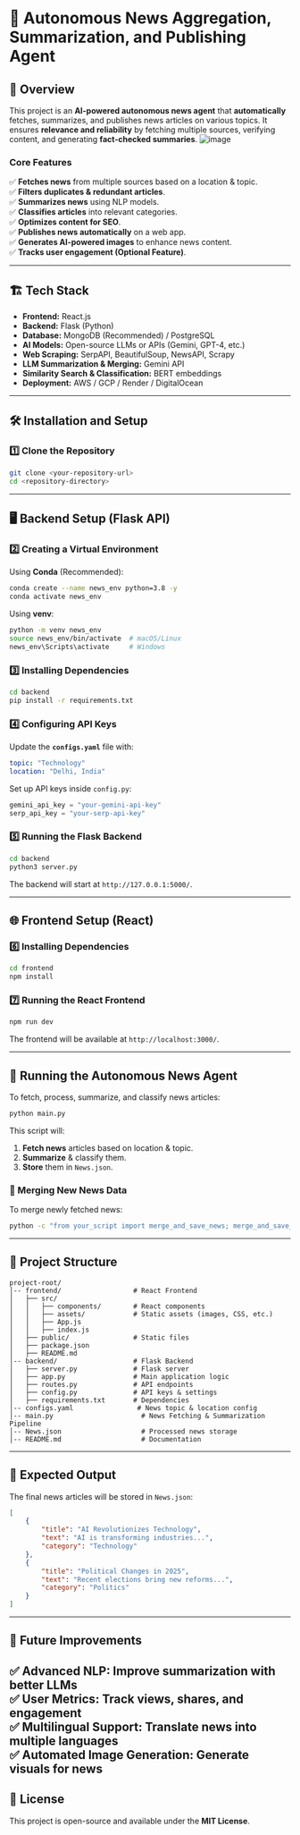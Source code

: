 # 📰 Autonomous News Aggregation, Summarization, and Publishing Agent

## 🚀 Overview
This project is an **AI-powered autonomous news agent** that **automatically** fetches, summarizes, and publishes news articles on various topics. It ensures **relevance and reliability** by fetching multiple sources, verifying content, and generating **fact-checked summaries**.
![image](https://github.com/user-attachments/assets/07142275-33e9-4698-a167-2d59badd3fa1)

### **Core Features**
✅ **Fetches news** from multiple sources based on a location & topic.  
✅ **Filters duplicates & redundant articles**.  
✅ **Summarizes news** using NLP models.  
✅ **Classifies articles** into relevant categories.  
✅ **Optimizes content for SEO**.  
✅ **Publishes news automatically** on a web app.  
✅ **Generates AI-powered images** to enhance news content.  
✅ **Tracks user engagement (Optional Feature)**.  

---

## 🏗 Tech Stack
- **Frontend:** React.js
- **Backend:** Flask (Python)
- **Database:** MongoDB (Recommended) / PostgreSQL
- **AI Models:** Open-source LLMs or APIs (Gemini, GPT-4, etc.)
- **Web Scraping:** SerpAPI, BeautifulSoup, NewsAPI, Scrapy
- **LLM Summarization & Merging:** Gemini API
- **Similarity Search & Classification:** BERT embeddings
- **Deployment:** AWS / GCP / Render / DigitalOcean

---

## 🛠 Installation and Setup

### **1️⃣ Clone the Repository**
```bash
git clone <your-repository-url>
cd <repository-directory>
```

---

## 🖥 Backend Setup (Flask API)
### **2️⃣ Creating a Virtual Environment**
Using **Conda** (Recommended):
```bash
conda create --name news_env python=3.8 -y
conda activate news_env
```

Using **venv**:
```bash
python -m venv news_env
source news_env/bin/activate  # macOS/Linux
news_env\Scripts\activate     # Windows
```

### **3️⃣ Installing Dependencies**
```bash
cd backend
pip install -r requirements.txt
```

### **4️⃣ Configuring API Keys**
Update the **`configs.yaml`** file with:
```yaml
topic: "Technology"
location: "Delhi, India"
```
Set up API keys inside `config.py`:
```python
gemini_api_key = "your-gemini-api-key"
serp_api_key = "your-serp-api-key"
```

### **5️⃣ Running the Flask Backend**
```bash
cd backend
python3 server.py
```
The backend will start at `http://127.0.0.1:5000/`.

---

## 🌐 Frontend Setup (React)
### **6️⃣ Installing Dependencies**
```bash
cd frontend
npm install
```

### **7️⃣ Running the React Frontend**
```bash
npm run dev
```
The frontend will be available at `http://localhost:3000/`.

---

## 🚀 Running the Autonomous News Agent
To fetch, process, summarize, and classify news articles:
```bash
python main.py
```
This script will:
1. **Fetch news** articles based on location & topic.
2. **Summarize** & classify them.
3. **Store** them in `News.json`.

### 🔄 Merging New News Data
To merge newly fetched news:
```bash
python -c "from your_script import merge_and_save_news; merge_and_save_news()"
```

---

## 📂 Project Structure
```
project-root/
│-- frontend/                  # React Frontend
│   ├── src/
│   │   ├── components/        # React components
│   │   ├── assets/            # Static assets (images, CSS, etc.)
│   │   ├── App.js
│   │   ├── index.js
│   ├── public/                # Static files
│   ├── package.json
│   ├── README.md
│-- backend/                   # Flask Backend
│   ├── server.py              # Flask server
│   ├── app.py                 # Main application logic
│   ├── routes.py              # API endpoints
│   ├── config.py              # API keys & settings
│   ├── requirements.txt       # Dependencies
│-- configs.yaml                # News topic & location config
│-- main.py                      # News Fetching & Summarization Pipeline
│-- News.json                    # Processed news storage
│-- README.md                    # Documentation
```

---

## 📌 Expected Output
The final news articles will be stored in `News.json`:
```json
[
    {
        "title": "AI Revolutionizes Technology",
        "text": "AI is transforming industries...",
        "category": "Technology"
    },
    {
        "title": "Political Changes in 2025",
        "text": "Recent elections bring new reforms...",
        "category": "Politics"
    }
]
```

---
## 🎯 Future Improvements
✅ **Advanced NLP**: Improve summarization with better LLMs  
✅ **User Metrics**: Track views, shares, and engagement  
✅ **Multilingual Support**: Translate news into multiple languages  
✅ **Automated Image Generation**: Generate visuals for news  
---

## 📜 License
This project is open-source and available under the **MIT License**.

